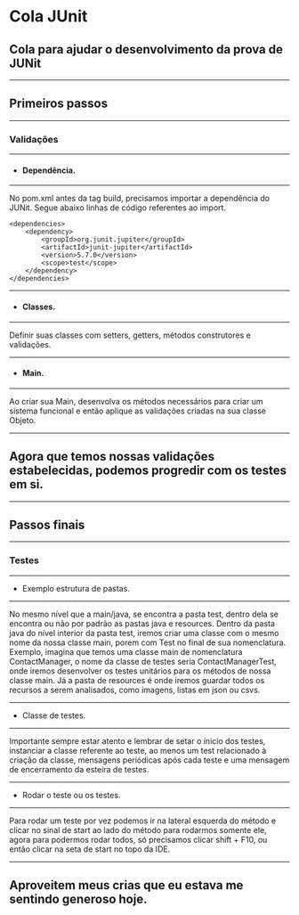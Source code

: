 # Cola JUnit
Cola para ajudar o desenvolvimento da prova de JUNit
-

--------------------------------

## Primeiros passos
--------------------------------
### Validações
--------------------------------
 - #### Dependência.
 --------------------------------
No pom.xml antes da tag build, precisamos importar a dependência do JUNit. Segue abaixo linhas de código referentes ao import. 

    <dependencies>
        <dependency>
            <groupId>org.junit.jupiter</groupId>
            <artifactId>junit-jupiter</artifactId>
            <version>5.7.0</version>
            <scope>test</scope>
        </dependency>
    </dependencies>

---------------------------------
 - #### Classes.
 --------------------------------
 Definir suas classes com setters, getters, métodos construtores e validações.

---------------------------------
- #### Main.
---------------------------------
Ao criar sua Main, desenvolva os métodos necessários para criar um sistema funcional e então aplique as validações criadas na sua classe Objeto.

---------------------------------

Agora que temos nossas validações estabelecidas, podemos progredir com os testes em si.
-
---------------------------------

## Passos finais
--------------------------------
### Testes
--------------------------------
- Exemplo estrutura de pastas.

--------------------------------
No mesmo nível que a main/java, se encontra a pasta test, dentro dela se encontra ou não por padrão as pastas java e resources. Dentro da pasta java do nível interior da pasta test, iremos criar uma classe com o mesmo nome da nossa classe main, porem com Test no final de sua nomenclatura. Exemplo, imagina que temos uma classe main de nomenclatura ContactManager, o nome da classe de testes seria ContactManagerTest, onde iremos desenvolver os testes unitários para os métodos de nossa classe main. Já a pasta de resources é onde iremos guardar todos os recursos a serem analisados, como imagens, listas em json ou csvs.

----------------------------------
- Classe de testes.

----------------------------------
Importante sempre estar atento e lembrar de setar o ínicio dos testes, instanciar a classe referente ao teste, ao menos um test relacionado à criação da classe, mensagens periódicas após cada teste e uma mensagem de encerramento da esteira de testes.

----------------------------------
- Rodar o teste ou os testes.

----------------------------------
Para rodar um teste por vez podemos ir na lateral esquerda do método e clicar no sinal de start ao lado do método para rodarmos somente ele, agora para podermos rodar todos, só precisamos clicar shift + F10, ou então clicar na seta de start no topo da IDE.

-----------------------------------

Aproveitem meus crias que eu estava me sentindo generoso hoje.
-